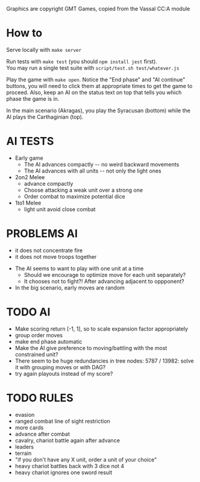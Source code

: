 
Graphics are copyright GMT Games, copied from the Vassal CC:A module

# How to

Serve locally with `make server`

Run tests with `make test` (you should `npm install jest` first).  
You may run a single test suite with `script/test.sh test/whatever.js`

Play the game with `make open`. Notice the "End phase" and "AI continue" 
buttons, you will need to click them at appropriate times to get the game to proceed. 
Also, keep an AI on the status text on top that tells you which phase the game is in.

In the main scenario (Akragas), you play the Syracusan (bottom) while the AI plays 
the Carthaginian (top). 

# AI TESTS

  - Early game
    - The AI advances compactly -- no weird backward movements
    - The AI advances with all units -- not only the light ones
  - 2on2 Melee
    - advance compactly 
    - Choose attacking a weak unit over a strong one
    - Order combat to maximize potential dice
  - 1to1 Melee
    - light unit avoid close combat

# PROBLEMS AI

 - it does not concentrate fire
 - it does not move troops together

* The AI seems to want to play with one unit at a time
    * Should we encourage to optimize move for each unit separately?
    * It chooses not to fight?!  After advancing adjacent to oppponent?
* In the big scenario, early moves are random


# TODO AI 

- Make scoring return [-1, 1], so to scale expansion factor appropriately
- group order moves
- make end phase automatic
- Make the AI give preference to moving/battling with the most constrained unit?
- There seem to be huge redundancies in tree nodes: 5787 / 13982: solve it with grouping moves or with DAG?
- try again playouts instead of my score?


# TODO RULES

- evasion
- ranged combat line of sight restriction
- more cards
- advance after combat
- cavalry, chariot battle again after advance
- leaders
- terrain
- "if you don't have any X unit, order a unit of your choice"
- heavy chariot battles back with 3 dice not 4
- heavy chariot ignores one sword result


